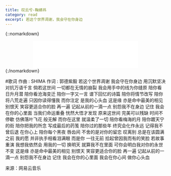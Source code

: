 ```yaml
---
title: 叹云兮-鞠婧祎
category: read
excerpt: 若这个世界凋谢，我会守在你身边
---
```


{::nomarkdown}
<center>
<iframe frameborder="no" border="0" marginwidth="0" marginheight="0" width=330 height=86 src="//music.163.com/outchain/player?type=2&id=863481092&auto=0&height=66">
</iframe>
</center>
{:/nomarkdown}

#歌词
作曲 : SHIMA
作词 : 郭德紫毅
若这个世界凋谢
我会守在你身边
用沉默坚决
对抗万语千言
倘若这世间
一切都在无情的崩裂
我会用手中的线为你缝原
陪你看日升月潜
陪你看沧海变迁
陪你一字又一言 谱下回忆的诗篇
陪你将情节改写
陪你将八荒走遍
只因你读得懂我 而你注定 是我的心头血
这是缘
亦是命中最美的相见
别恨天
笑容更适合你的脸
再一遍
记起从前的一滴一点
别怨我不在身边
记住 我会在你的心里面
当我们命运重叠
恍然大悟才发现
原来这世间
完美可以残缺
时间不停歇
仿佛落叶飞花 般无解
而你在这里 就温柔了一切
陪你看梅海的月
陪你踱天宁的街
陪你把我的所念 写成最后的药笺
陪你过的那些年
终究会化作永远
记得我不曾后退 在你心上 陪你每个黑夜
唇齿间
不舍的是对你的留恋
叹离别
总是在该圆满之前
我的愿
并非执手相看泪满眼
而是你 一往无前
拾起曾因我而有的笑脸
若故事重演
我想我依然会 用我的一切
换明天 就算我不在里面
可你会明白我对你的永世不变
这是缘
亦是命中最美的相见
别恨天
笑容更适合你的脸
再一遍
记起从前的一滴一点
别怨我不在身边
记住 我会在你的心里面
我会在你心间
做你心头血

来源：网易云音乐
